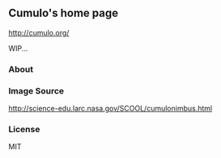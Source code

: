 
Cumulo's home page
----

http://cumulo.org/

WIP...

### About

### Image Source

http://science-edu.larc.nasa.gov/SCOOL/cumulonimbus.html

### License

MIT